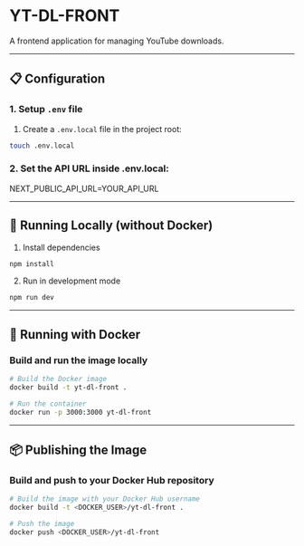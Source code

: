 # YT-DL-FRONT

A frontend application for managing YouTube downloads.

---

## 📋 Configuration

### 1. Setup `.env` file
1. Create a `.env.local` file in the project root:
```bash
touch .env.local
```

### 2. Set the API URL inside .env.local:
NEXT_PUBLIC_API_URL=YOUR_API_URL

---

## 🚀 Running Locally (without Docker)
1. Install dependencies
```bash
npm install
```

2. Run in development mode
``` bash
npm run dev
```

---

## 🐳 Running with Docker
### Build and run the image locally
```bash
# Build the Docker image
docker build -t yt-dl-front .

# Run the container
docker run -p 3000:3000 yt-dl-front
```

---

## 📦 Publishing the Image
### Build and push to your Docker Hub repository
```bash
# Build the image with your Docker Hub username
docker build -t <DOCKER_USER>/yt-dl-front .

# Push the image
docker push <DOCKER_USER>/yt-dl-front
```
